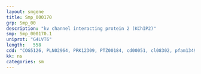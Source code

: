 ```yaml
---
layout: smgene
title: Smp_000170
grp: Smp_00
description: "kv channel interacting protein 2 (KChIP2)"
smp: Smp_000170.1
uniprot: "G4LVT6"
length:   558
cdd: "COG5126, PLN02964, PRK12309, PTZ00184, cd00051, cl08302, pfam13499, pfam13833, smart00054"
kk: ns
categories: sm
---
```

